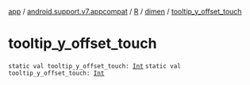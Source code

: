 [app](../../../index.md) / [android.support.v7.appcompat](../../index.md) / [R](../index.md) / [dimen](index.md) / [tooltip_y_offset_touch](./tooltip_y_offset_touch.md)

# tooltip_y_offset_touch

`static val tooltip_y_offset_touch: `[`Int`](https://kotlinlang.org/api/latest/jvm/stdlib/kotlin/-int/index.html)
`static val tooltip_y_offset_touch: `[`Int`](https://kotlinlang.org/api/latest/jvm/stdlib/kotlin/-int/index.html)